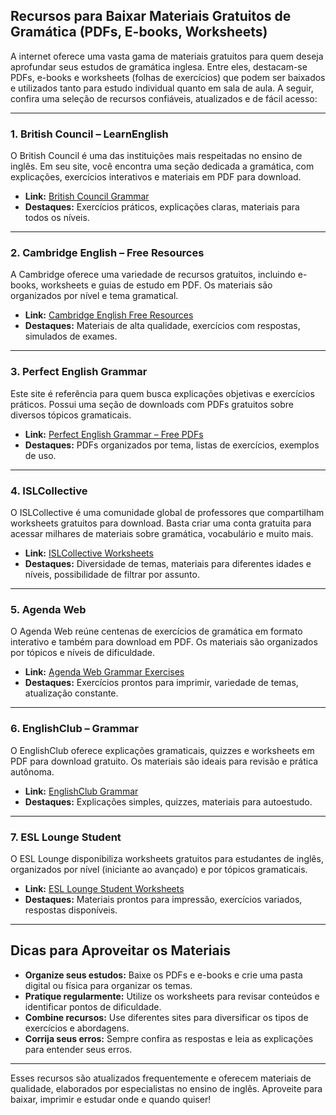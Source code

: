 
## Recursos para Baixar Materiais Gratuitos de Gramática (PDFs, E-books, Worksheets)

A internet oferece uma vasta gama de materiais gratuitos para quem deseja aprofundar seus estudos de gramática inglesa. Entre eles, destacam-se PDFs, e-books e worksheets (folhas de exercícios) que podem ser baixados e utilizados tanto para estudo individual quanto em sala de aula. A seguir, confira uma seleção de recursos confiáveis, atualizados e de fácil acesso:

---

### 1. **British Council – LearnEnglish**
O British Council é uma das instituições mais respeitadas no ensino de inglês. Em seu site, você encontra uma seção dedicada a gramática, com explicações, exercícios interativos e materiais em PDF para download.

- **Link:** [British Council Grammar](https://learnenglish.britishcouncil.org/grammar)
- **Destaques:** Exercícios práticos, explicações claras, materiais para todos os níveis.

---

### 2. **Cambridge English – Free Resources**
A Cambridge oferece uma variedade de recursos gratuitos, incluindo e-books, worksheets e guias de estudo em PDF. Os materiais são organizados por nível e tema gramatical.

- **Link:** [Cambridge English Free Resources](https://www.cambridgeenglish.org/learning-english/resources-for-learners/)
- **Destaques:** Materiais de alta qualidade, exercícios com respostas, simulados de exames.

---

### 3. **Perfect English Grammar**
Este site é referência para quem busca explicações objetivas e exercícios práticos. Possui uma seção de downloads com PDFs gratuitos sobre diversos tópicos gramaticais.

- **Link:** [Perfect English Grammar – Free PDFs](https://www.perfect-english-grammar.com/free-grammar-explanations.html)
- **Destaques:** PDFs organizados por tema, listas de exercícios, exemplos de uso.

---

### 4. **ISLCollective**
O ISLCollective é uma comunidade global de professores que compartilham worksheets gratuitos para download. Basta criar uma conta gratuita para acessar milhares de materiais sobre gramática, vocabulário e muito mais.

- **Link:** [ISLCollective Worksheets](https://en.islcollective.com/english-esl-worksheets)
- **Destaques:** Diversidade de temas, materiais para diferentes idades e níveis, possibilidade de filtrar por assunto.

---

### 5. **Agenda Web**
O Agenda Web reúne centenas de exercícios de gramática em formato interativo e também para download em PDF. Os materiais são organizados por tópicos e níveis de dificuldade.

- **Link:** [Agenda Web Grammar Exercises](https://agendaweb.org/grammar/)
- **Destaques:** Exercícios prontos para imprimir, variedade de temas, atualização constante.

---

### 6. **EnglishClub – Grammar**
O EnglishClub oferece explicações gramaticais, quizzes e worksheets em PDF para download gratuito. Os materiais são ideais para revisão e prática autônoma.

- **Link:** [EnglishClub Grammar](https://www.englishclub.com/grammar/)
- **Destaques:** Explicações simples, quizzes, materiais para autoestudo.

---

### 7. **ESL Lounge Student**
O ESL Lounge disponibiliza worksheets gratuitos para estudantes de inglês, organizados por nível (iniciante ao avançado) e por tópicos gramaticais.

- **Link:** [ESL Lounge Student Worksheets](https://www.esl-lounge.com/student/worksheets.php)
- **Destaques:** Materiais prontos para impressão, exercícios variados, respostas disponíveis.

---

## Dicas para Aproveitar os Materiais

- **Organize seus estudos:** Baixe os PDFs e e-books e crie uma pasta digital ou física para organizar os temas.
- **Pratique regularmente:** Utilize os worksheets para revisar conteúdos e identificar pontos de dificuldade.
- **Combine recursos:** Use diferentes sites para diversificar os tipos de exercícios e abordagens.
- **Corrija seus erros:** Sempre confira as respostas e leia as explicações para entender seus erros.

---

Esses recursos são atualizados frequentemente e oferecem materiais de qualidade, elaborados por especialistas no ensino de inglês. Aproveite para baixar, imprimir e estudar onde e quando quiser!
```
